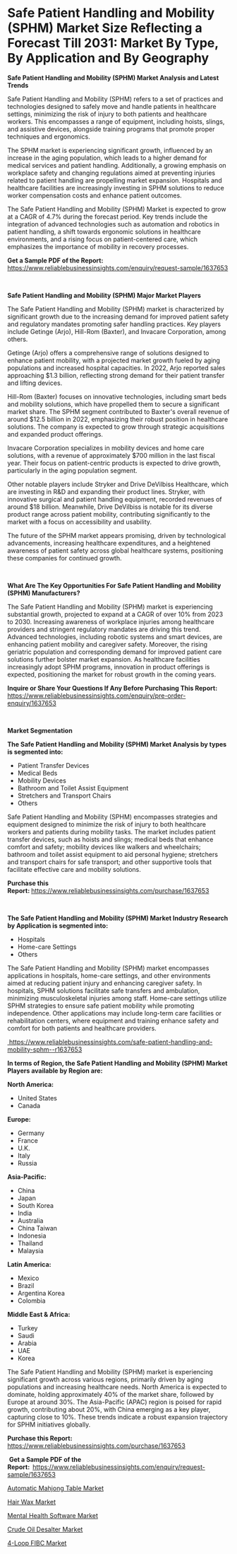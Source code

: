 <p><h1>Safe Patient Handling and Mobility (SPHM) Market Size Reflecting a Forecast Till 2031: Market By Type, By Application and By Geography</h1></p><p><strong>Safe Patient Handling and Mobility (SPHM) Market Analysis and Latest Trends</strong></p>
<p><p>Safe Patient Handling and Mobility (SPHM) refers to a set of practices and technologies designed to safely move and handle patients in healthcare settings, minimizing the risk of injury to both patients and healthcare workers. This encompasses a range of equipment, including hoists, slings, and assistive devices, alongside training programs that promote proper techniques and ergonomics.</p><p>The SPHM market is experiencing significant growth, influenced by an increase in the aging population, which leads to a higher demand for medical services and patient handling. Additionally, a growing emphasis on workplace safety and changing regulations aimed at preventing injuries related to patient handling are propelling market expansion. Hospitals and healthcare facilities are increasingly investing in SPHM solutions to reduce worker compensation costs and enhance patient outcomes.</p><p>The Safe Patient Handling and Mobility (SPHM) Market is expected to grow at a CAGR of 4.7% during the forecast period. Key trends include the integration of advanced technologies such as automation and robotics in patient handling, a shift towards ergonomic solutions in healthcare environments, and a rising focus on patient-centered care, which emphasizes the importance of mobility in recovery processes.</p></p>
<p><strong>Get a Sample PDF of the Report:&nbsp;</strong> <a href="https://www.reliablebusinessinsights.com/enquiry/request-sample/1637653">https://www.reliablebusinessinsights.com/enquiry/request-sample/1637653</a></p>
<p>&nbsp;</p>
<p><strong>Safe Patient Handling and Mobility (SPHM) Major Market Players</strong></p>
<p><p>The Safe Patient Handling and Mobility (SPHM) market is characterized by significant growth due to the increasing demand for improved patient safety and regulatory mandates promoting safer handling practices. Key players include Getinge (Arjo), Hill-Rom (Baxter), and Invacare Corporation, among others.</p><p>Getinge (Arjo) offers a comprehensive range of solutions designed to enhance patient mobility, with a projected market growth fueled by aging populations and increased hospital capacities. In 2022, Arjo reported sales approaching $1.3 billion, reflecting strong demand for their patient transfer and lifting devices.</p><p>Hill-Rom (Baxter) focuses on innovative technologies, including smart beds and mobility solutions, which have propelled them to secure a significant market share. The SPHM segment contributed to Baxter's overall revenue of around $12.5 billion in 2022, emphasizing their robust position in healthcare solutions. The company is expected to grow through strategic acquisitions and expanded product offerings.</p><p>Invacare Corporation specializes in mobility devices and home care solutions, with a revenue of approximately $700 million in the last fiscal year. Their focus on patient-centric products is expected to drive growth, particularly in the aging population segment.</p><p>Other notable players include Stryker and Drive DeVilbiss Healthcare, which are investing in R&D and expanding their product lines. Stryker, with innovative surgical and patient handling equipment, recorded revenues of around $18 billion. Meanwhile, Drive DeVilbiss is notable for its diverse product range across patient mobility, contributing significantly to the market with a focus on accessibility and usability.</p><p>The future of the SPHM market appears promising, driven by technological advancements, increasing healthcare expenditures, and a heightened awareness of patient safety across global healthcare systems, positioning these companies for continued growth.</p></p>
<p>&nbsp;</p>
<p><strong>What Are The Key Opportunities For Safe Patient Handling and Mobility (SPHM) Manufacturers?</strong></p>
<p><p>The Safe Patient Handling and Mobility (SPHM) market is experiencing substantial growth, projected to expand at a CAGR of over 10% from 2023 to 2030. Increasing awareness of workplace injuries among healthcare providers and stringent regulatory mandates are driving this trend. Advanced technologies, including robotic systems and smart devices, are enhancing patient mobility and caregiver safety. Moreover, the rising geriatric population and corresponding demand for improved patient care solutions further bolster market expansion. As healthcare facilities increasingly adopt SPHM programs, innovation in product offerings is expected, positioning the market for robust growth in the coming years.</p></p>
<p><strong>Inquire or Share Your Questions If Any Before Purchasing This Report:</strong> <a href="https://www.reliablebusinessinsights.com/enquiry/pre-order-enquiry/1637653">https://www.reliablebusinessinsights.com/enquiry/pre-order-enquiry/1637653</a></p>
<p>&nbsp;</p>
<p><strong>Market Segmentation</strong></p>
<p><strong>The Safe Patient Handling and Mobility (SPHM) Market Analysis by types is segmented into:</strong></p>
<p><ul><li>Patient Transfer Devices</li><li>Medical Beds</li><li>Mobility Devices</li><li>Bathroom and Toilet Assist Equipment</li><li>Stretchers and Transport Chairs</li><li>Others</li></ul></p>
<p><p>Safe Patient Handling and Mobility (SPHM) encompasses strategies and equipment designed to minimize the risk of injury to both healthcare workers and patients during mobility tasks. The market includes patient transfer devices, such as hoists and slings; medical beds that enhance comfort and safety; mobility devices like walkers and wheelchairs; bathroom and toilet assist equipment to aid personal hygiene; stretchers and transport chairs for safe transport; and other supportive tools that facilitate effective care and mobility solutions.</p></p>
<p><strong>Purchase this Report:&nbsp;</strong><a href="https://www.reliablebusinessinsights.com/purchase/1637653">https://www.reliablebusinessinsights.com/purchase/1637653</a></p>
<p>&nbsp;</p>
<p><strong>The Safe Patient Handling and Mobility (SPHM) Market Industry Research by Application is segmented into:</strong></p>
<p><ul><li>Hospitals</li><li>Home-care Settings</li><li>Others</li></ul></p>
<p><p>The Safe Patient Handling and Mobility (SPHM) market encompasses applications in hospitals, home-care settings, and other environments aimed at reducing patient injury and enhancing caregiver safety. In hospitals, SPHM solutions facilitate safe transfers and ambulation, minimizing musculoskeletal injuries among staff. Home-care settings utilize SPHM strategies to ensure safe patient mobility while promoting independence. Other applications may include long-term care facilities or rehabilitation centers, where equipment and training enhance safety and comfort for both patients and healthcare providers.</p></p>
<p><a href="https://www.reliablebusinessinsights.com/safe-patient-handling-and-mobility-sphm--r1637653">&nbsp;https://www.reliablebusinessinsights.com/safe-patient-handling-and-mobility-sphm--r1637653</a></p>
<p><strong>In terms of Region, the Safe Patient Handling and Mobility (SPHM) Market Players available by Region are:</strong></p>
<p>
    <p> <strong> North America: </strong>
        <ul>
            <li>United States</li>
            <li>Canada</li>
        </ul>
        </p> 
    <p> <strong> Europe: </strong>
        <ul>
            <li>Germany</li>
            <li>France</li>
            <li>U.K.</li>
            <li>Italy</li>
            <li>Russia</li>
        </ul>
        </p> 
    <p> <strong> Asia-Pacific: </strong>
        <ul>
            <li>China</li>
            <li>Japan</li>
            <li>South Korea</li>
            <li>India</li>
            <li>Australia</li>
            <li>China Taiwan</li>
            <li>Indonesia</li>
            <li>Thailand</li>
            <li>Malaysia</li>
        </ul>
        </p> 
    <p> <strong> Latin America: </strong>
        <ul>
            <li>Mexico</li>
            <li>Brazil</li>
            <li>Argentina Korea</li>
            <li>Colombia</li>
        </ul>
        </p> 
    <p> <strong> Middle East & Africa: </strong>
        <ul>
            <li>Turkey</li>
            <li>Saudi</li>
            <li>Arabia</li>
            <li>UAE</li>
            <li>Korea</li>
        </ul>
    </p>
    </p>
<p><p>The Safe Patient Handling and Mobility (SPHM) market is experiencing significant growth across various regions, primarily driven by aging populations and increasing healthcare needs. North America is expected to dominate, holding approximately 40% of the market share, followed by Europe at around 30%. The Asia-Pacific (APAC) region is poised for rapid growth, contributing about 20%, with China emerging as a key player, capturing close to 10%. These trends indicate a robust expansion trajectory for SPHM initiatives globally.</p></p>
<p><strong>Purchase this Report: </strong><a href="https://www.reliablebusinessinsights.com/purchase/1637653">https://www.reliablebusinessinsights.com/purchase/1637653</a></p>
<p>&nbsp;<strong>Get a Sample PDF of the Report:&nbsp;&nbsp;</strong><a href="https://www.reliablebusinessinsights.com/enquiry/request-sample/1637653">https://www.reliablebusinessinsights.com/enquiry/request-sample/1637653</a></p>
<p><strong></strong></p>
<p><p><a href="https://issuu.com/reportprime-2/docs/automatic-mahjong-table-market-size_6f07c2350d5ed8">Automatic Mahjong Table Market</a></p><p><a href="https://issuu.com/reportprime-2/docs/hair-wax-market-size-2030.pptx_1706d20f1d5a9e">Hair Wax Market</a></p><p><a href="https://www.linkedin.com/pulse/mental-health-software-market-size-share-trends-analysis-iywae">Mental Health Software Market</a></p><p><a href="https://www.linkedin.com/pulse/crude-oil-desalter-market-strategic-insights-product-evolution-oly4e">Crude Oil Desalter Market</a></p><p><a href="https://github.com/MariaWashington76/Market-Research-Report-List-1/blob/main/4-loop-fibc-market.md">4-Loop FIBC Market</a></p></p>